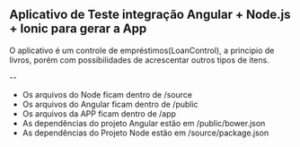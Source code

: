 ## Aplicativo de Teste integração Angular + Node.js + Ionic para gerar a App

O aplicativo é um controle de empréstimos(LoanControl), a principio de livros, porém com possibilidades de acrescentar outros tipos
de itens.

--

- Os arquivos do Node ficam dentro de /source
- Os arquivos do Angular ficam dentro de /public
- Os arquivos da APP ficam dentro de /app
- As dependências do projeto Angular estão em /public/bower.json
- As dependências do Projeto Node estão em /source/package.json

